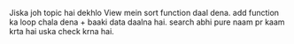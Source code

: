Jiska joh topic hai dekhlo
View mein sort function daal dena.
add function ka loop chala dena + baaki data daalna hai.
search abhi pure naam pr kaam krta hai uska check krna hai.
